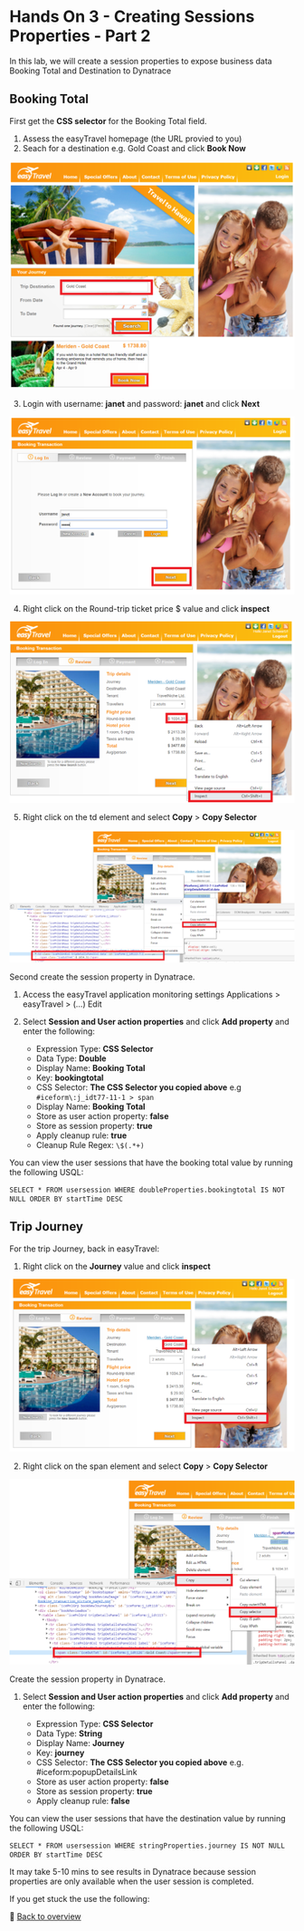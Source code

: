 # Hands On 3 - Creating Sessions Properties - Part 2

In this lab, we will create a session properties to expose business data Booking Total and Destination to Dynatrace

## Booking Total

First get the **CSS selector** for the Booking Total field.

1) Assess the easyTravel homepage (the URL provied to you)
2) Seach for a destination e.g. Gold Coast and click **Book Now**

![easyTravel Step 1](/img/easytravel-step1.png)

3) Login with username: **janet** and password: **janet** and click **Next**

![easyTravel Step 2](/img/easytravel-step2.png)

4) Right click on the Round-trip ticket price $ value and click **inspect**

![easyTravel Step 3](/img/easytravel-step3.png)

5) Right click on the td element and select **Copy** > **Copy Selector**

![easyTravel Step 4](/img/easytravel-step4.png)


Second create the session property in Dynatrace.


1) Access the easyTravel application monitoring settings
  Applications > easyTravel > (...) Edit

2) Select **Session and User action properties** and click **Add property** and enter the following:

   * Expression Type: **CSS Selector**  
   * Data Type: **Double**  
   * Display Name:  **Booking Total**  
   * Key:  **bookingtotal**  
   * CSS Selector:  **The CSS Selector you copied above**  e.g `#iceform\:j_idt77-11-1 > span`
   * Display Name: **Booking Total**  
   * Store as user action property: **false**  
   * Store as session property: **true**  
   * Apply cleanup rule: **true**  
   * Cleanup Rule Regex: `\$(.*+)`
   
You can view the user sessions that have the booking total value by running the following USQL: 

    SELECT * FROM usersession WHERE doubleProperties.bookingtotal IS NOT NULL ORDER BY startTime DESC
   
## Trip Journey

For the trip Journey, back in easyTravel:

1) Right click on the **Journey** value and click **inspect**

![easyTravel Step 3](/img/easytravel-dest-step3.png)

2) Right click on the span element and select **Copy** > **Copy Selector**

![easyTravel Step 4](/img/easytravel-dest-step4.png)


Create the session property in Dynatrace.

1) Select **Session and User action properties** and click **Add property** and enter the following:

   * Expression Type: **CSS Selector**  
   * Data Type: **String**  
   * Display Name: **Journey**
   * Key:  **journey**  
   * CSS Selector:  **The CSS Selector you copied above** e.g. #iceform\:popupDetailsLink
   * Store as user action property: **false**  
   * Store as session property: **true**  
   * Apply cleanup rule: **false**  

You can view the user sessions that have the destination value by running the following USQL: 

    SELECT * FROM usersession WHERE stringProperties.journey IS NOT NULL ORDER BY startTime DESC
    
    
It may take 5-10 mins to see results in Dynatrace because session properties are only available when the user session is completed.

If you get stuck the use the following:



:arrow_up_small: [Back to overview](/README.md)